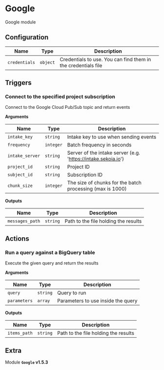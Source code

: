 # Google

Google module

## Configuration

| Name      |  Type   |  Description  |
| --------- | ------- | --------------------------- |
| `credentials` | `object` | Credentials to use. You can find them in the credentials file |

## Triggers

### Connect to the specified project subscription

Connect to the Google Cloud Pub/Sub topic and return events

**Arguments**

| Name      |  Type   |  Description  |
| --------- | ------- | --------------------------- |
| `intake_key` | `string` | Intake key to use when sending events |
| `frequency` | `integer` | Batch frequency in seconds |
| `intake_server` | `string` | Server of the intake server (e.g. 'https://intake.sekoia.io') |
| `project_id` | `string` | Project ID |
| `subject_id` | `string` | Subscription ID |
| `chunk_size` | `integer` | The size of chunks for the batch processing (max is 1000) |


**Outputs**

| Name      |  Type   |  Description  |
| --------- | ------- | --------------------------- |
| `messages_path` | `string` | Path to the file holding the results |

## Actions

### Run a query against a BigQuery table

Execute the given query and return the results

**Arguments**

| Name      |  Type   |  Description  |
| --------- | ------- | --------------------------- |
| `query` | `string` | Query to run |
| `parameters` | `array` | Parameters to use inside the query |


**Outputs**

| Name      |  Type   |  Description  |
| --------- | ------- | --------------------------- |
| `items_path` | `string` | Path to the file holding the results |


## Extra

Module **`Google` v1.5.3**